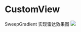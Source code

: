 # CustomView

SweepGradient 实现雷达效果图
![](https://github.com/dong1208401589/CustomView/tree/init/resultGif/radar.gif)

